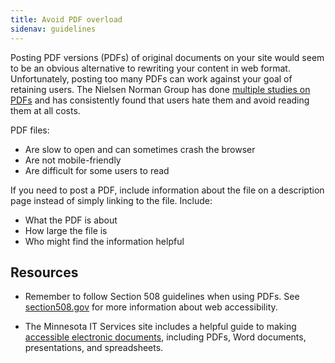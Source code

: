 ```yaml
---
title: Avoid PDF overload
sidenav: guidelines
---
```


Posting PDF versions (PDFs) of original documents on your site would seem to be an obvious alternative to rewriting your content in web format. Unfortunately, posting too many PDFs can work against your goal of retaining users. The Nielsen Norman Group has done [multiple studies on PDFs](https://www.nngroup.com/articles/pdf-unfit-for-human-consumption/) and has consistently found that users hate them and avoid reading them at all costs.

PDF files:

- Are slow to open and can sometimes crash the browser
- Are not mobile-friendly
- Are difficult for some users to read

If you need to post a PDF, include information about the file on a description page instead of simply linking to the file. Include:

- What the PDF is about
- How large the file is
- Who might find the information helpful

## Resources

- Remember to follow Section 508 guidelines when using PDFs. See [section508.gov](http://www.section508.gov) for more information about web accessibility.

- The Minnesota IT Services site includes a helpful guide to making [accessible electronic documents](https://mn.gov/mnit/programs/accessibility/electronic-documents.jsp), including PDFs, Word documents, presentations, and spreadsheets.
